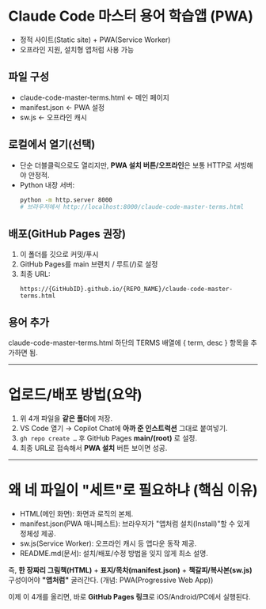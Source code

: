 # Claude Code 마스터 용어 학습앱 (PWA)

- 정적 사이트(Static site) + PWA(Service Worker)
- 오프라인 지원, 설치형 앱처럼 사용 가능

## 파일 구성
- claude-code-master-terms.html  ← 메인 페이지
- manifest.json                   ← PWA 설정
- sw.js                           ← 오프라인 캐시

## 로컬에서 열기(선택)
- 단순 더블클릭으로도 열리지만, **PWA 설치 버튼/오프라인**은 보통 HTTP로 서빙해야 안정적.
- Python 내장 서버:
  ```bash
  python -m http.server 8000
  # 브라우저에서 http://localhost:8000/claude-code-master-terms.html
  ```

## 배포(GitHub Pages 권장)

1. 이 폴더를 깃으로 커밋/푸시
2. GitHub Pages를 main 브랜치 / 루트(/)로 설정
3. 최종 URL:
   ```
   https://{GitHubID}.github.io/{REPO_NAME}/claude-code-master-terms.html
   ```

## 용어 추가

claude-code-master-terms.html 하단의 TERMS 배열에 { term, desc } 항목을 추가하면 됨.

---

# 업로드/배포 방법(요약)

1. 위 4개 파일을 **같은 폴더**에 저장.  
2. VS Code 열기 → Copilot Chat에 **아까 준 인스트럭션** 그대로 붙여넣기.  
3. `gh repo create …` 후 GitHub Pages **main/(root)** 로 설정.  
4. 최종 URL로 접속해서 **PWA 설치** 버튼 보이면 성공.

---

# 왜 네 파일이 "세트"로 필요하냐 (핵심 이유)

- HTML(메인 화면): 화면과 로직의 본체.
- manifest.json(PWA 매니페스트): 브라우저가 "앱처럼 설치(Install)"할 수 있게 정체성 제공.
- sw.js(Service Worker): 오프라인 캐시 등 앱다운 동작 제공.
- README.md(문서): 설치/배포/수정 방법을 잊지 않게 최소 설명.

즉, **한 장짜리 그림책(HTML)** + **표지/목차(manifest.json)** + **책갈피/복사본(sw.js)** 구성이어야 **"앱처럼"** 굴러간다. (개념: PWA(Progressive Web App))

이제 이 4개를 올리면, 바로 **GitHub Pages 링크**로 iOS/Android/PC에서 실행된다.
